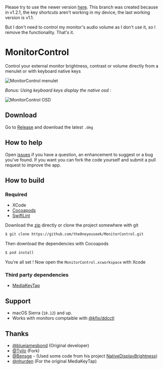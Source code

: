 Please try to use the newer version [here](https://github.com/the0neyouseek/MonitorControl).
This branch was created because in v1.2.1, the key shortcuts aren't working in my device, the last working version is v1.1.

But I don't need to control my monitor's audio volume as I don't use it, so I remove the functionality. That's it.


# MonitorControl

Control your external monitor brightness, contrast or volume directly from a menulet or with keyboard native keys

![MonitorControl menulet](./.github/menulet.png)

*Bonus: Using keyboard keys display the native osd :*

![MonitorControl OSD](./.github/osd.png)


## Download

Go to [Release](https://github.com/the0neyouseek/MonitorControl/releases/latest) and download the latest `.dmg`

## How to help

Open [issues](./issues) if you have a question, an enhancement to suggest or a bug you've found. If you want you can fork the code yourself and submit a pull request to improve the app.

## How to build

### Required

- XCode
- [Cocoapods](https://cocoapods.org/)
- [SwiftLint](https://github.com/realm/SwiftLint)

Download the [zip](https://github.com/the0neyouseek/MonitorControl/archive/master.zip) directly or clone the project somewhere with git

```sh
$ git clone https://github.com/the0neyouseek/MonitorControl.git
```

Then download the dependencies with Cocoapods

```sh
$ pod install
```

You're all set ! Now open the `MonitorControl.xcworkspace` with Xcode

### Third party dependencies

- [MediaKeyTap](https://github.com/the0neyouseek/MediaKeyTap)

## Support
- macOS Sierra (`10.12`) and up.
- Works with monitors comptaible with [@kfix/ddcctl](https://github.com/kfix/ddcctl)

## Thanks
- [@bluejamesbond](https://github.com/bluejamesbond/) (Original developer)
- [@Tyilo](https://github.com/Tyilo/) (Fork)
- [@Bensge](https://github.com/Bensge/) - (Used some code from his project [NativeDisplayBrightness](https://github.com/Bensge/NativeDisplayBrightness))
- [@nhurden](https://github.com/nhurden/) (For the original MediaKeyTap)
